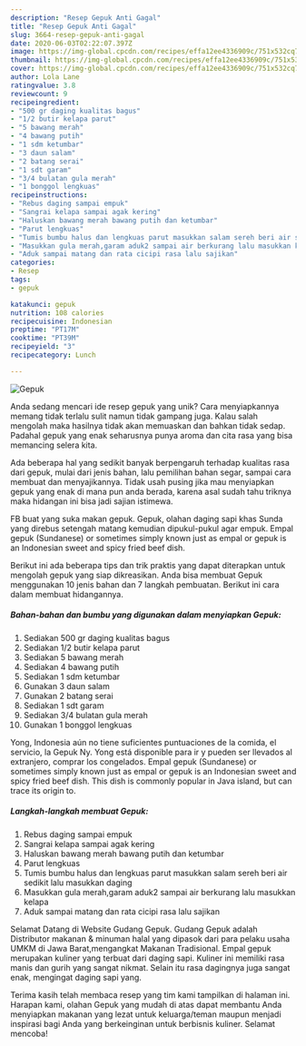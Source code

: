 ```yaml
---
description: "Resep Gepuk Anti Gagal"
title: "Resep Gepuk Anti Gagal"
slug: 3664-resep-gepuk-anti-gagal
date: 2020-06-03T02:22:07.397Z
image: https://img-global.cpcdn.com/recipes/effa12ee4336909c/751x532cq70/gepuk-foto-resep-utama.jpg
thumbnail: https://img-global.cpcdn.com/recipes/effa12ee4336909c/751x532cq70/gepuk-foto-resep-utama.jpg
cover: https://img-global.cpcdn.com/recipes/effa12ee4336909c/751x532cq70/gepuk-foto-resep-utama.jpg
author: Lola Lane
ratingvalue: 3.8
reviewcount: 9
recipeingredient:
- "500 gr daging kualitas bagus"
- "1/2 butir kelapa parut"
- "5 bawang merah"
- "4 bawang putih"
- "1 sdm ketumbar"
- "3 daun salam"
- "2 batang serai"
- "1 sdt garam"
- "3/4 bulatan gula merah"
- "1 bonggol lengkuas"
recipeinstructions:
- "Rebus daging sampai empuk"
- "Sangrai kelapa sampai agak kering"
- "Haluskan bawang merah bawang putih dan ketumbar"
- "Parut lengkuas"
- "Tumis bumbu halus dan lengkuas parut masukkan salam sereh beri air sedikit lalu masukkan daging"
- "Masukkan gula merah,garam aduk2 sampai air berkurang lalu masukkan kelapa"
- "Aduk sampai matang dan rata cicipi rasa lalu sajikan"
categories:
- Resep
tags:
- gepuk

katakunci: gepuk 
nutrition: 108 calories
recipecuisine: Indonesian
preptime: "PT17M"
cooktime: "PT39M"
recipeyield: "3"
recipecategory: Lunch

---
```



![Gepuk](https://img-global.cpcdn.com/recipes/effa12ee4336909c/751x532cq70/gepuk-foto-resep-utama.jpg)

Anda sedang mencari ide resep gepuk yang unik? Cara menyiapkannya memang tidak terlalu sulit namun tidak gampang juga. Kalau salah mengolah maka hasilnya tidak akan memuaskan dan bahkan tidak sedap. Padahal gepuk yang enak seharusnya punya aroma dan cita rasa yang bisa memancing selera kita.

Ada beberapa hal yang sedikit banyak berpengaruh terhadap kualitas rasa dari gepuk, mulai dari jenis bahan, lalu pemilihan bahan segar, sampai cara membuat dan menyajikannya. Tidak usah pusing jika mau menyiapkan gepuk yang enak di mana pun anda berada, karena asal sudah tahu triknya maka hidangan ini bisa jadi sajian istimewa.

FB buat yang suka makan gepuk. Gepuk, olahan daging sapi khas Sunda yang direbus setengah matang kemudian dipukul-pukul agar empuk. Empal gepuk (Sundanese) or sometimes simply known just as empal or gepuk is an Indonesian sweet and spicy fried beef dish.


Berikut ini ada beberapa tips dan trik praktis yang dapat diterapkan untuk mengolah gepuk yang siap dikreasikan. Anda bisa membuat Gepuk menggunakan 10 jenis bahan dan 7 langkah pembuatan. Berikut ini cara dalam membuat hidangannya.

<!--inarticleads1-->

##### Bahan-bahan dan bumbu yang digunakan dalam menyiapkan Gepuk:

1. Sediakan 500 gr daging kualitas bagus
1. Sediakan 1/2 butir kelapa parut
1. Sediakan 5 bawang merah
1. Sediakan 4 bawang putih
1. Sediakan 1 sdm ketumbar
1. Gunakan 3 daun salam
1. Gunakan 2 batang serai
1. Sediakan 1 sdt garam
1. Sediakan 3/4 bulatan gula merah
1. Gunakan 1 bonggol lengkuas


Yong, Indonesia aún no tiene suficientes puntuaciones de la comida, el servicio, la Gepuk Ny. Yong está disponible para ir y pueden ser llevados al extranjero, comprar los congelados. Empal gepuk (Sundanese) or sometimes simply known just as empal or gepuk is an Indonesian sweet and spicy fried beef dish. This dish is commonly popular in Java island, but can trace its origin to. 

<!--inarticleads2-->

##### Langkah-langkah membuat Gepuk:

1. Rebus daging sampai empuk
1. Sangrai kelapa sampai agak kering
1. Haluskan bawang merah bawang putih dan ketumbar
1. Parut lengkuas
1. Tumis bumbu halus dan lengkuas parut masukkan salam sereh beri air sedikit lalu masukkan daging
1. Masukkan gula merah,garam aduk2 sampai air berkurang lalu masukkan kelapa
1. Aduk sampai matang dan rata cicipi rasa lalu sajikan


Selamat Datang di Website Gudang Gepuk. Gudang Gepuk adalah Distributor makanan &amp; minuman halal yang dipasok dari para pelaku usaha UMKM di Jawa Barat,mengangkat Makanan Tradisional. Empal gepuk merupakan kuliner yang terbuat dari daging sapi. Kuliner ini memiliki rasa manis dan gurih yang sangat nikmat. Selain itu rasa dagingnya juga sangat enak, mengingat daging sapi yang. 

Terima kasih telah membaca resep yang tim kami tampilkan di halaman ini. Harapan kami, olahan Gepuk yang mudah di atas dapat membantu Anda menyiapkan makanan yang lezat untuk keluarga/teman maupun menjadi inspirasi bagi Anda yang berkeinginan untuk berbisnis kuliner. Selamat mencoba!

